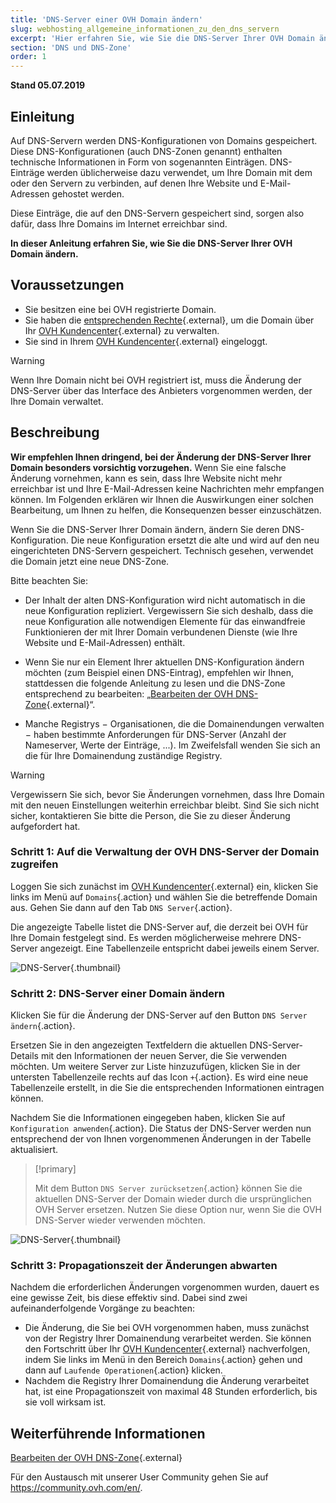 ```yaml
---
title: 'DNS-Server einer OVH Domain ändern'
slug: webhosting_allgemeine_informationen_zu_den_dns_servern
excerpt: 'Hier erfahren Sie, wie Sie die DNS-Server Ihrer OVH Domain ändern.'
section: 'DNS und DNS-Zone'
order: 1
---
```


**Stand 05.07.2019**

## Einleitung

Auf DNS-Servern werden DNS-Konfigurationen von Domains gespeichert. Diese DNS-Konfigurationen (auch DNS-Zonen genannt) enthalten technische Informationen in Form von sogenannten Einträgen. DNS-Einträge werden üblicherweise dazu verwendet, um Ihre Domain mit dem oder den Servern zu verbinden, auf denen Ihre Website und E-Mail-Adressen gehostet werden.

Diese Einträge, die auf den DNS-Servern gespeichert sind, sorgen also dafür, dass Ihre Domains im Internet erreichbar sind.

**In dieser Anleitung erfahren Sie, wie Sie die DNS-Server Ihrer OVH Domain ändern.**

## Voraussetzungen

- Sie besitzen eine bei OVH registrierte Domain.
- Sie haben die [entsprechenden Rechte](https://docs.ovh.com/de/customer/verwaltung-der-kontakte/){.external}, um die Domain über Ihr [OVH Kundencenter](https://www.ovh.com/auth/?action=gotomanager){.external} zu verwalten.
- Sie sind in Ihrem [OVH Kundencenter](https://www.ovh.com/auth/?action=gotomanager){.external} eingeloggt.

> [!warning]
>
> Wenn Ihre Domain nicht bei OVH registriert ist, muss die Änderung der DNS-Server über das Interface des Anbieters vorgenommen werden, der Ihre Domain verwaltet.
>

## Beschreibung

**Wir empfehlen Ihnen dringend, bei der Änderung der DNS-Server Ihrer Domain besonders vorsichtig vorzugehen.** Wenn Sie eine falsche Änderung vornehmen, kann es sein, dass Ihre Website nicht mehr erreichbar ist und Ihre E-Mail-Adressen keine Nachrichten mehr empfangen können. Im Folgenden erklären wir Ihnen die Auswirkungen einer solchen Bearbeitung, um Ihnen zu helfen, die Konsequenzen besser einzuschätzen.

Wenn Sie die DNS-Server Ihrer Domain ändern, ändern Sie deren DNS-Konfiguration. Die neue Konfiguration ersetzt die alte und wird auf den neu eingerichteten DNS-Servern gespeichert. Technisch gesehen, verwendet die Domain jetzt eine neue DNS-Zone.

Bitte beachten Sie:

- Der Inhalt der alten DNS-Konfiguration wird nicht automatisch in die neue Konfiguration repliziert. Vergewissern Sie sich deshalb, dass die neue Konfiguration alle notwendigen Elemente für das einwandfreie Funktionieren der mit Ihrer Domain verbundenen Dienste (wie Ihre Website und E-Mail-Adressen) enthält.

- Wenn Sie nur ein Element Ihrer aktuellen DNS-Konfiguration ändern möchten (zum Beispiel einen DNS-Eintrag), empfehlen wir Ihnen, stattdessen die folgende Anleitung zu lesen und die DNS-Zone entsprechend zu bearbeiten: „[Bearbeiten der OVH DNS-Zone](https://docs.ovh.com/de/domains/webhosting_bearbeiten_der_dns_zone/){.external}“.

- Manche Registrys − Organisationen, die die Domainendungen verwalten − haben bestimmte Anforderungen für DNS-Server (Anzahl der Nameserver, Werte der Einträge, ...). Im Zweifelsfall wenden Sie sich an die für Ihre Domainendung zuständige Registry.

> [!warning]
>
> Vergewissern Sie sich, bevor Sie Änderungen vornehmen, dass Ihre Domain mit den neuen Einstellungen weiterhin erreichbar bleibt. Sind Sie sich nicht sicher, kontaktieren Sie bitte die Person, die Sie zu dieser Änderung aufgefordert hat.
>

### Schritt 1: Auf die Verwaltung der OVH DNS-Server der Domain zugreifen

Loggen Sie sich zunächst im [OVH Kundencenter](https://www.ovh.com/auth/?action=gotomanager){.external} ein, klicken Sie links im Menü auf `Domains`{.action} und wählen Sie die betreffende Domain aus. Gehen Sie dann auf den Tab `DNS Server`{.action}.

Die angezeigte Tabelle listet die DNS-Server auf, die derzeit bei OVH für Ihre Domain festgelegt sind. Es werden möglicherweise mehrere DNS-Server angezeigt. Eine Tabellenzeile entspricht dabei jeweils einem Server.

![DNS-Server](images/edit-dns-server-ovh-step1.png){.thumbnail}

### Schritt 2: DNS-Server einer Domain ändern

Klicken Sie für die Änderung der DNS-Server auf den Button `DNS Server ändern`{.action}.

Ersetzen Sie in den angezeigten Textfeldern die aktuellen DNS-Server-Details mit den Informationen der neuen Server, die Sie verwenden möchten. Um weitere Server zur Liste hinzuzufügen, klicken Sie in der untersten Tabellenzeile rechts auf das Icon `+`{.action}. Es wird eine neue Tabellenzeile erstellt, in die Sie die entsprechenden Informationen eintragen können.

Nachdem Sie die Informationen eingegeben haben, klicken Sie auf `Konfiguration anwenden`{.action}. Die Status der DNS-Server werden nun entsprechend der von Ihnen vorgenommenen Änderungen in der Tabelle aktualisiert.

> [!primary]
>
> Mit dem Button `DNS Server zurücksetzen`{.action} können Sie die aktuellen DNS-Server der Domain wieder durch die ursprünglichen OVH Server ersetzen. Nutzen Sie diese Option nur, wenn Sie die OVH DNS-Server wieder verwenden möchten. 
>

![DNS-Server](images/edit-dns-server-ovh-step2.png){.thumbnail}

### Schritt 3: Propagationszeit der Änderungen abwarten

Nachdem die erforderlichen Änderungen vorgenommen wurden, dauert es eine gewisse Zeit, bis diese effektiv sind. Dabei sind zwei aufeinanderfolgende Vorgänge zu beachten:

- Die Änderung, die Sie bei OVH vorgenommen haben, muss zunächst von der Registry Ihrer Domainendung verarbeitet werden. Sie können den Fortschritt über Ihr [OVH Kundencenter](https://www.ovh.com/auth/?action=gotomanager){.external} nachverfolgen, indem Sie links im Menü in den Bereich `Domains`{.action} gehen und dann auf `Laufende Operationen`{.action} klicken.
- Nachdem die Registry Ihrer Domainendung die Änderung verarbeitet hat, ist eine Propagationszeit von maximal 48 Stunden erforderlich, bis sie voll wirksam ist.

## Weiterführende Informationen

[Bearbeiten der OVH DNS-Zone](https://docs.ovh.com/de/domains/webhosting_bearbeiten_der_dns_zone/){.external}


Für den Austausch mit unserer User Community gehen Sie auf <https://community.ovh.com/en/>.